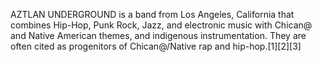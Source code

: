 AZTLAN UNDERGROUND is a band from Los Angeles, California that combines Hip-Hop, Punk Rock, Jazz, and electronic music with Chican@ and Native American themes, and indigenous instrumentation. They are often cited as progenitors of Chican@/Native rap and hip-hop.[1][2][3]
